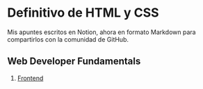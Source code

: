 # Definitivo de HTML y CSS

Mis apuntes escritos en Notion, ahora en formato Markdown para compartirlos con la comunidad de GitHub.

## Web Developer Fundamentals

1. [Frontend](https://github.com/EmlSn/Definitivo-de-HTML-y-CSS/blob/main/Frontend.md)
